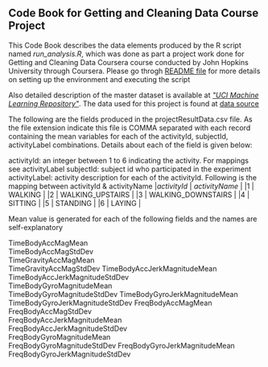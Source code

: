 ## Code Book for Getting and Cleaning Data Course Project

This Code Book describes the data elements produced by the R script named *run_analysis.R*, which was done as part a project work done for Getting and Cleaning Data Coursera course conducted by John Hopkins University through Coursera. Please go throgh [README file](https://github.com/jaganrn/DataScience-GettingAndCleaningData/blob/master/README.md) for more details on setting up the environment and executing the script

Also detailed description of the master dataset is available at [*"UCI Machine Learning Repository"*](http://archive.ics.uci.edu/ml/datasets/Human+Activity+Recognition+Using+Smartphones). The data used for this project is found at [data source](https://d396qusza40orc.cloudfront.net/getdata%2Fprojectfiles%2FUCI%20HAR%20Dataset.zip)


The following are the fields produced in the projectResultData.csv file. As the file extension indicate this file is COMMA separated with each record containing the mean variables for each of the activityId, subjectId, activityLabel combinations. Details about each of the field is given below:


activityId: an integer between 1 to 6 indicating the activity. For mappings see activityLabel
subjectId:  subject id who participated in the experiment
activityLabel: activity description for each of the activityId. Following is the mapping between activityId & activityName
|*activityId* | *activityName* |
|1            | WALKING |
|2            | WALKING_UPSTAIRS |
|3            | WALKING_DOWNSTAIRS |
|4            | SITTING |
|5            | STANDING |
|6            | LAYING |

Mean value is generated for each of the following fields and the names are self-explanatory

TimeBodyAccMagMean	
TimeBodyAccMagStdDev	
TimeGravityAccMagMean	
TimeGravityAccMagStdDev	
TimeBodyAccJerkMagnitudeMean	
TimeBodyAccJerkMagnitudeStdDev	
TimeBodyGyroMagnitudeMean	
TimeBodyGyroMagnitudeStdDev	
TimeBodyGyroJerkMagnitudeMean	
TimeBodyGyroJerkMagnitudeStdDev	
FreqBodyAccMagMean	
FreqBodyAccMagStdDev	
FreqBodyAccJerkMagnitudeMean	
FreqBodyAccJerkMagnitudeStdDev	
FreqBodyGyroMagnitudeMean	
FreqBodyGyroMagnitudeStdDev	
FreqBodyGyroJerkMagnitudeMean	
FreqBodyGyroJerkMagnitudeStdDev
